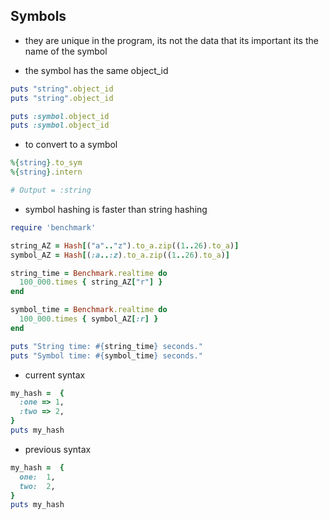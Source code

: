 ##  Symbols
* they are unique in the program, its not the data that its important its the name of the symbol

* the symbol has the same object_id
```rb
puts "string".object_id
puts "string".object_id

puts :symbol.object_id
puts :symbol.object_id

```

* to convert to a symbol

```rb
%{string}.to_sym
%{string}.intern

# Output = :string
```

* symbol hashing is faster than string hashing
```rb
require 'benchmark'

string_AZ = Hash[("a".."z").to_a.zip((1..26).to_a)]
symbol_AZ = Hash[(:a..:z).to_a.zip((1..26).to_a)]

string_time = Benchmark.realtime do
  100_000.times { string_AZ["r"] }
end

symbol_time = Benchmark.realtime do
  100_000.times { symbol_AZ[:r] }
end

puts "String time: #{string_time} seconds."
puts "Symbol time: #{symbol_time} seconds."
```

* current syntax


```rb
my_hash =  {
  :one => 1,
  :two => 2,
}
puts my_hash
```

* previous syntax
```rb
my_hash =  {
  one:  1,
  two:  2,
}
puts my_hash
```